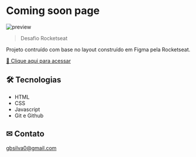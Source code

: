 # Coming soon page

![preview](./.github/preview.PNG)

> Desafio Rocketseat

Projeto contruído com base no layout construído em Figma pela Rocketseat.

[🔗 Clique aqui para acessar](https://guilhermebpsilva.github.io/coming-soon-page/)

## 🛠 Tecnologias

- HTML
- CSS
- Javascript
- Git e Github

## ✉ Contato

gbsilva0@gmail.com
